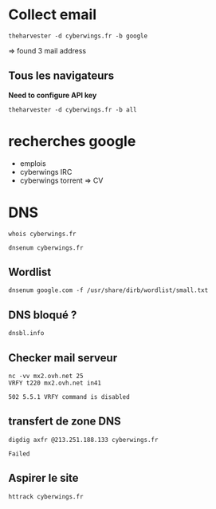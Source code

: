 # Collect email
```
theharvester -d cyberwings.fr -b google
```

=> found 3 mail address

## Tous les navigateurs
__Need to configure API key__

```
theharvester -d cyberwings.fr -b all
```

# recherches google
* emplois
* cyberwings IRC
* cyberwings torrent
=> CV

# DNS
```
whois cyberwings.fr
```
```
dnsenum cyberwings.fr
```

## Wordlist
```
dnsenum google.com -f /usr/share/dirb/wordlist/small.txt
```


## DNS bloqué ? 
```
dnsbl.info
```

## Checker mail serveur
```
nc -vv mx2.ovh.net 25
VRFY t220 mx2.ovh.net in41
```
```
502 5.5.1 VRFY command is disabled
```

## transfert de zone DNS
```
digdig axfr @213.251.188.133 cyberwings.fr
```
```
Failed
```

## Aspirer le site
```
httrack cyberwings.fr
```






